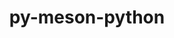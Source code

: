 ---
title: "py-meson-python"
layout: cache
categories: [package, develop-2023-09-03]
meta: {"versions": ["0.12.0", "0.13.1"], "compilers": ["apple-clang@=14.0.0", "gcc@=11.1.0", "gcc@=11.3.0", "gcc@=12.1.0"], "oss": ["ubuntu20.04", "ubuntu22.04", "ventura"], "platforms": ["darwin", "linux"], "targets": ["aarch64", "ppc64le", "x86_64_v3"], "stacks": ["e4s", "e4s-power", "ml-darwin-aarch64-mps", "ml-linux-x86_64-cpu", "ml-linux-x86_64-cuda", "ml-linux-x86_64-rocm", "root", "tutorial"], "num_specs": 13, "num_specs_by_stack": {"root": 13, "ml-darwin-aarch64-mps": 3, "e4s-power": 3, "e4s": 3, "ml-linux-x86_64-cuda": 3, "ml-linux-x86_64-cpu": 3, "ml-linux-x86_64-rocm": 2, "tutorial": 1}}
spec_details: [{"hash": "menyxj6mltt3b7llmqxnp5hqabgmxnof", "compiler": "apple-clang@=14.0.0", "versions": ["0.12.0"], "os": "ventura", "platform": "darwin", "target": "aarch64", "variants": ["build_system=python_pip"], "stacks": ["root", "ml-darwin-aarch64-mps"], "size": "-", "tarball": "https://binaries.spack.io/releases/develop-2023-09-03/build_cache/darwin-ventura-aarch64/apple-clang-14.0.0/py-meson-python-0.12.0/darwin-ventura-aarch64-apple-clang-14.0.0-py-meson-python-0.12.0-menyxj6mltt3b7llmqxnp5hqabgmxnof.spack"}, {"hash": "x5wptyqal4n4xseo3mzho2o44dopm6x6", "compiler": "apple-clang@=14.0.0", "versions": ["0.13.1"], "os": "ventura", "platform": "darwin", "target": "aarch64", "variants": ["build_system=python_pip"], "stacks": ["root", "ml-darwin-aarch64-mps"], "size": "-", "tarball": "https://binaries.spack.io/releases/develop-2023-09-03/build_cache/darwin-ventura-aarch64/apple-clang-14.0.0/py-meson-python-0.13.1/darwin-ventura-aarch64-apple-clang-14.0.0-py-meson-python-0.13.1-x5wptyqal4n4xseo3mzho2o44dopm6x6.spack"}, {"hash": "hvloeq5sgmmso5fwygx3pr57x6w6iw6q", "compiler": "apple-clang@=14.0.0", "versions": ["0.13.1"], "os": "ventura", "platform": "darwin", "target": "aarch64", "variants": ["build_system=python_pip"], "stacks": ["root", "ml-darwin-aarch64-mps"], "size": "-", "tarball": "https://binaries.spack.io/releases/develop-2023-09-03/build_cache/darwin-ventura-aarch64/apple-clang-14.0.0/py-meson-python-0.13.1/darwin-ventura-aarch64-apple-clang-14.0.0-py-meson-python-0.13.1-hvloeq5sgmmso5fwygx3pr57x6w6iw6q.spack"}, {"hash": "pcv5ow2bwvjpkio6lyznudxahp7au5uf", "compiler": "gcc@=11.1.0", "versions": ["0.12.0"], "os": "ubuntu20.04", "platform": "linux", "target": "ppc64le", "variants": ["build_system=python_pip"], "stacks": ["e4s-power", "root"], "size": "-", "tarball": "https://binaries.spack.io/releases/develop-2023-09-03/build_cache/linux-ubuntu20.04-ppc64le/gcc-11.1.0/py-meson-python-0.12.0/linux-ubuntu20.04-ppc64le-gcc-11.1.0-py-meson-python-0.12.0-pcv5ow2bwvjpkio6lyznudxahp7au5uf.spack"}, {"hash": "xiltmkf55o54ai62luepbk6ave4bfl7j", "compiler": "gcc@=11.1.0", "versions": ["0.12.0"], "os": "ubuntu20.04", "platform": "linux", "target": "ppc64le", "variants": ["build_system=python_pip"], "stacks": ["e4s-power", "root"], "size": "-", "tarball": "https://binaries.spack.io/releases/develop-2023-09-03/build_cache/linux-ubuntu20.04-ppc64le/gcc-11.1.0/py-meson-python-0.12.0/linux-ubuntu20.04-ppc64le-gcc-11.1.0-py-meson-python-0.12.0-xiltmkf55o54ai62luepbk6ave4bfl7j.spack"}, {"hash": "6s3hgisqwo2zobwnx6g6kfrkrhubd4x6", "compiler": "gcc@=11.1.0", "versions": ["0.13.1"], "os": "ubuntu20.04", "platform": "linux", "target": "ppc64le", "variants": ["build_system=python_pip"], "stacks": ["e4s-power", "root"], "size": "-", "tarball": "https://binaries.spack.io/releases/develop-2023-09-03/build_cache/linux-ubuntu20.04-ppc64le/gcc-11.1.0/py-meson-python-0.13.1/linux-ubuntu20.04-ppc64le-gcc-11.1.0-py-meson-python-0.13.1-6s3hgisqwo2zobwnx6g6kfrkrhubd4x6.spack"}, {"hash": "fresxgbv4pkaiboawnyulmuvotrqdmh5", "compiler": "gcc@=11.1.0", "versions": ["0.12.0"], "os": "ubuntu20.04", "platform": "linux", "target": "x86_64_v3", "variants": ["build_system=python_pip"], "stacks": ["e4s", "root"], "size": "-", "tarball": "https://binaries.spack.io/releases/develop-2023-09-03/build_cache/linux-ubuntu20.04-x86_64_v3/gcc-11.1.0/py-meson-python-0.12.0/linux-ubuntu20.04-x86_64_v3-gcc-11.1.0-py-meson-python-0.12.0-fresxgbv4pkaiboawnyulmuvotrqdmh5.spack"}, {"hash": "phxjeosgy63cbarrkhzyuijpyftxjl4e", "compiler": "gcc@=11.1.0", "versions": ["0.13.1"], "os": "ubuntu20.04", "platform": "linux", "target": "x86_64_v3", "variants": ["build_system=python_pip"], "stacks": ["e4s", "root"], "size": "-", "tarball": "https://binaries.spack.io/releases/develop-2023-09-03/build_cache/linux-ubuntu20.04-x86_64_v3/gcc-11.1.0/py-meson-python-0.13.1/linux-ubuntu20.04-x86_64_v3-gcc-11.1.0-py-meson-python-0.13.1-phxjeosgy63cbarrkhzyuijpyftxjl4e.spack"}, {"hash": "ohtgd5ryfxzgv6wkmhjktb3ehnn3yqol", "compiler": "gcc@=11.1.0", "versions": ["0.13.1"], "os": "ubuntu20.04", "platform": "linux", "target": "x86_64_v3", "variants": ["build_system=python_pip"], "stacks": ["e4s", "root"], "size": "-", "tarball": "https://binaries.spack.io/releases/develop-2023-09-03/build_cache/linux-ubuntu20.04-x86_64_v3/gcc-11.1.0/py-meson-python-0.13.1/linux-ubuntu20.04-x86_64_v3-gcc-11.1.0-py-meson-python-0.13.1-ohtgd5ryfxzgv6wkmhjktb3ehnn3yqol.spack"}, {"hash": "xpekh6lzqzlsxntvj4t7g5ugv5ckzbgi", "compiler": "gcc@=11.3.0", "versions": ["0.12.0"], "os": "ubuntu22.04", "platform": "linux", "target": "x86_64_v3", "variants": ["build_system=python_pip"], "stacks": ["ml-linux-x86_64-cuda", "root", "ml-linux-x86_64-cpu"], "size": "-", "tarball": "https://binaries.spack.io/releases/develop-2023-09-03/build_cache/linux-ubuntu22.04-x86_64_v3/gcc-11.3.0/py-meson-python-0.12.0/linux-ubuntu22.04-x86_64_v3-gcc-11.3.0-py-meson-python-0.12.0-xpekh6lzqzlsxntvj4t7g5ugv5ckzbgi.spack"}, {"hash": "ctaoxlyvpnaeg2htihwacnaxb3zw3wkb", "compiler": "gcc@=11.3.0", "versions": ["0.13.1"], "os": "ubuntu22.04", "platform": "linux", "target": "x86_64_v3", "variants": ["build_system=python_pip"], "stacks": ["ml-linux-x86_64-rocm", "ml-linux-x86_64-cuda", "root", "ml-linux-x86_64-cpu"], "size": "-", "tarball": "https://binaries.spack.io/releases/develop-2023-09-03/build_cache/linux-ubuntu22.04-x86_64_v3/gcc-11.3.0/py-meson-python-0.13.1/linux-ubuntu22.04-x86_64_v3-gcc-11.3.0-py-meson-python-0.13.1-ctaoxlyvpnaeg2htihwacnaxb3zw3wkb.spack"}, {"hash": "zvga2sojztaivdicmyvkm2lytpcz24zt", "compiler": "gcc@=11.3.0", "versions": ["0.13.1"], "os": "ubuntu22.04", "platform": "linux", "target": "x86_64_v3", "variants": ["build_system=python_pip"], "stacks": ["ml-linux-x86_64-rocm", "ml-linux-x86_64-cuda", "root", "ml-linux-x86_64-cpu"], "size": "-", "tarball": "https://binaries.spack.io/releases/develop-2023-09-03/build_cache/linux-ubuntu22.04-x86_64_v3/gcc-11.3.0/py-meson-python-0.13.1/linux-ubuntu22.04-x86_64_v3-gcc-11.3.0-py-meson-python-0.13.1-zvga2sojztaivdicmyvkm2lytpcz24zt.spack"}, {"hash": "cus6tfqkhi7r2l2aduegbj3ystcec2ql", "compiler": "gcc@=12.1.0", "versions": ["0.13.1"], "os": "ubuntu22.04", "platform": "linux", "target": "x86_64_v3", "variants": ["build_system=python_pip"], "stacks": ["tutorial", "root"], "size": "-", "tarball": "https://binaries.spack.io/releases/develop-2023-09-03/build_cache/linux-ubuntu22.04-x86_64_v3/gcc-12.1.0/py-meson-python-0.13.1/linux-ubuntu22.04-x86_64_v3-gcc-12.1.0-py-meson-python-0.13.1-cus6tfqkhi7r2l2aduegbj3ystcec2ql.spack"}]
---